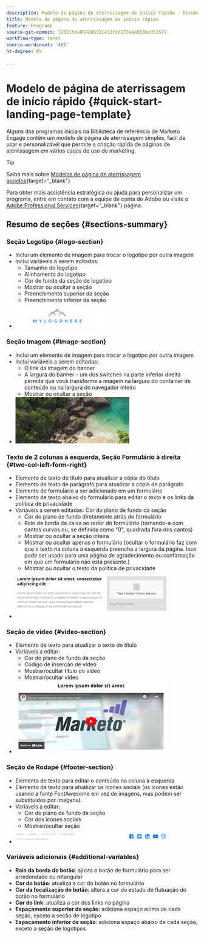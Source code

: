 ```yaml
---
description: Modelo da página de aterrissagem de início rápido - Documentação do Marketo - Documentação do produto
title: Modelo de página de aterrissagem de início rápido
feature: Programs
source-git-commit: 720215ea958206931413f2d273a4a058bc051579
workflow-type: tm+mt
source-wordcount: '465'
ht-degree: 0%

---
```


# Modelo de página de aterrissagem de início rápido {#quick-start-landing-page-template}

Alguns dos programas iniciais na Biblioteca de referência de Marketo Engage contêm um modelo de página de aterrissagem simples, fácil de usar e personalizável que permite a criação rápida de páginas de aterrissagem em vários casos de uso de marketing.

>[!TIP]
>
>Saiba mais sobre [Modelos de página de aterrissagem guiados](/help/marketo/product-docs/demand-generation/landing-pages/landing-page-templates/create-a-guided-landing-page-template.md){target="_blank"}

Para obter mais assistência estratégica ou ajuda para personalizar um programa, entre em contato com a equipe de conta do Adobe ou visite o [Adobe Professional Services](https://business.adobe.com/customers/consulting-services/main.html){target="_blank"} página.

## Resumo de seções {#sections-summary}

### Seção Logotipo {#logo-section}

* Inclui um elemento de imagem para trocar o logotipo por outra imagem
* Inclui variáveis a serem editadas:
   * Tamanho do logotipo
   * Alinhamento do logotipo
   * Cor de fundo da seção de logotipo
   * Mostrar ou ocultar a seção
   * Preenchimento superior da seção
   * Preenchimento inferior da seção
* ![](assets/quick-start-landing-page-template-1.png)

### Seção Imagem {#image-section}

* Inclui um elemento de imagem para trocar o logotipo por outra imagem
* Inclui variáveis a serem editadas:
   * O link da imagem do banner
   * A largura do banner - um dos switches na parte inferior direita permite que você transforme a imagem na largura do container de conteúdo ou na largura do navegador inteiro
   * Mostrar ou ocultar a seção
* ![](assets/quick-start-landing-page-template-2.png)

### Texto de 2 colunas à esquerda, Seção Formulário à direita {#two-col-left-form-right}

* Elemento de texto do título para atualizar a cópia do título
* Elemento de texto de parágrafo para atualizar a cópia de parágrafo
* Elemento de formulário a ser adicionado em um formulário
* Elemento de texto abaixo do formulário para editar o texto e os links da política de privacidade
* Variáveis a serem editadas: Cor do plano de fundo da seção
   * Cor do plano de fundo diretamente atrás do formulário
   * Raio da borda da caixa ao redor do formulário (tornando-a com cantos curvos ou, se definida como &quot;0&quot;, quadrada fora dos cantos)
   * Mostrar ou ocultar a seção inteira
   * Mostrar ou ocultar apenas o formulário (ocultar o formulário faz com que o texto na coluna à esquerda preencha a largura da página. Isso pode ser usado para uma página de agradecimento ou confirmação em que um formulário não está presente.)
   * Mostrar ou ocultar o texto da política de privacidade
* ![](assets/quick-start-landing-page-template-3.png)

### Seção de vídeo {#video-section}

* Elemento de texto para atualizar o texto do título
* Variáveis a editar:
   * Cor do plano de fundo da seção
   * Código de inserção de vídeo
   * Mostrar/ocultar título do vídeo
   * Mostrar/ocultar vídeo
* ![](assets/quick-start-landing-page-template-4.png)

### Seção de Rodapé {#footer-section}

* Elemento de texto para editar o conteúdo na coluna à esquerda
* Elemento de texto para atualizar os ícones sociais (os ícones estão usando a fonte FontAwesome em vez de imagens, mas podem ser substituídos por imagens).
* Variáveis a editar:
   * Cor do plano de fundo da seção
   * Cor dos ícones sociais
   * Mostrar/ocultar seção
* ![](assets/quick-start-landing-page-template-5.png)

### Variáveis adicionais {#additional-variables}

* **Raio da borda do botão**: ajusta o botão de formulário para ser arredondado ou retangular
* **Cor do botão**: atualiza a cor do botão no formulário
* **Cor da focalização do botão**: altera a cor do estado de flutuação do botão no formulário
* **Cor do link**: atualiza a cor dos links na página
* **Espaçamento superior da seção**: adiciona espaço acima de cada seção, exceto a seção de logotipo
* **Espaçamento inferior da seção**: adiciona espaço abaixo de cada seção, exceto a seção de logotipos
